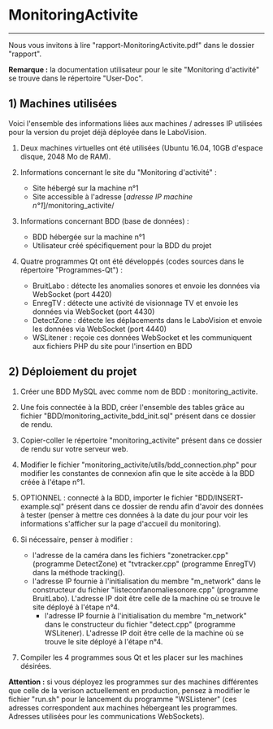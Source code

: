 # MonitoringActivite
---
 
Nous vous invitons à lire "rapport-MonitoringActivite.pdf" dans le dossier "rapport".
 
<b>Remarque :</b> la documentation utilisateur pour le site "Monitoring d'activité" se trouve dans le répertoire "User-Doc".
 
## 1) Machines utilisées

Voici l'ensemble des informations liées aux machines / adresses IP utilisées pour la version du projet déjà déployée dans le LaboVision.

1) Deux machines virtuelles ont été utilisées (Ubuntu 16.04, 10GB d'espace disque, 2048 Mo de RAM).
	
2) Informations concernant le site du "Monitoring d'activité" :
    -	Site hébergé sur la machine n°1
    -	Site accessible à l'adresse [<i>adresse IP machine n°1</i>]/monitoring_activite/

3) Informations concernant BDD (base de données) :
    -	BDD hébergée sur la machine n°1
    - Utilisateur créé spécifiquement pour la BDD du projet
 
4) Quatre programmes Qt ont été développés (codes sources dans le répertoire "Programmes-Qt") :
 
    - BruitLabo : détecte les anomalies sonores et envoie les données via WebSocket (port 4420)
    - EnregTV : détecte une activité de visionnage TV et envoie les données via WebSocket (port 4430)
    - DetectZone : détecte les déplacements dans le LaboVision et envoie les données via WebSocket (port 4440)
    - WSLitener : reçoie ces données WebSocket et les communiquent aux fichiers PHP du site pour l'insertion en BDD

## 2) Déploiement du projet

1) Créer une BDD MySQL avec comme nom de BDD : monitoring_activite.
 
2) Une fois connectée à la BDD, créer l'ensemble des tables grâce au fichier "BDD/monitoring_activite_bdd_init.sql" présent dans ce dossier de rendu.

3) Copier-coller le répertoire "monitoring_activite" présent dans ce dossier de rendu sur votre serveur web.
	
4) Modifier le fichier "monitoring_activite/utils/bdd_connection.php" pour modifier les constantes de connexion afin que le site accède à la BDD créée à l'étape n°1.
  
5) OPTIONNEL : connecté à la BDD, importer le fichier "BDD/INSERT-example.sql" présent dans ce dossier de rendu afin d'avoir des données à tester (penser à mettre ces données à la date du jour pour voir les informations s'afficher sur la page d'accueil du monitoring).
	
6) Si nécessaire, penser à modifier :

    - l'adresse de la caméra dans les fichiers "zonetracker.cpp" (programme DetectZone) et "tvtracker.cpp" (programme EnregTV) dans la méthode tracking().
    - l'adresse IP fournie à l'initialisation du membre "m_network" dans le constructeur du fichier "listeconfanomaliesonore.cpp" (programme BruitLabo). L'adresse IP doit être celle de la machine où se trouve le site déployé à l'étape n°4.
		- l'adresse IP fournie à l'initialisation du membre "m_network" dans le constructeur du fichier "detect.cpp" (programme WSLitener). L'adresse IP doit être celle de la machine où se trouve le site déployé à l'étape n°4.
		  
7) Compiler les 4 programmes sous Qt et les placer sur les machines désirées.

    
<b>Attention :</b> si vous déployez les programmes sur des machines différentes que celle de la verison actuellement en production, pensez à modifier le fichier "run.sh" pour le lancement du programme "WSListener" (ces adresses correspondent aux machines hébergeant les programmes. Adresses utilisées pour les communications WebSockets).
